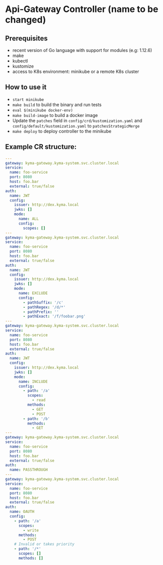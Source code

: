 # Api-Gateway Controller (name to be changed)

## Prerequisites

- recent version of Go language with support for modules (e.g: 1.12.6)
- make
- kubectl
- kustomize
- access to K8s environment: minikube or a remote K8s cluster

## How to use it

- `start minikube`
- `make build` to build the binary and run tests
- `eval $(minikube docker-env)`
- `make build-image` to build a docker image
- Update the `patches` field in `config/crd/kustomization.yaml` and `config/default/kustomization.yaml` to `patchesStrategicMerge`
- `make deploy` to deploy controller to the minikube

## Example CR structure:

```yaml
---
gateway: kyma-gateway.kyma-system.svc.cluster.local
service:
  name: foo-service
  port: 8080
  host: foo.bar
  external: true/false
auth: 
  name: JWT
  config:
    issuer: http://dex.kyma.local
    jwks: []
    mode: 
      name: ALL
      config:
        scopes: []
---
gateway: kyma-gateway.kyma-system.svc.cluster.local
service:
  name: foo-service
  port: 8080
  host: foo.bar
  external: true/false
auth: 
  name: JWT
  config:
    issuer: http://dex.kyma.local
    jwks: []
    mode: 
      name: EXCLUDE
      config:
        - pathSuffix: '/c'
        - pathRegex: '/d/*'
        - pathPrefix: ''
        - pathExact: '/f/foobar.png'
---
gateway: kyma-gateway.kyma-system.svc.cluster.local
service:
  name: foo-service
  port: 8080
  host: foo.bar
  external: true/false
auth: 
  name: JWT
  config:
    issuer: http://dex.kyma.local
    jwks: []
    mode: 
      name: INCLUDE
      config:
        - path: '/a'
          scopes: 
            - read
          methods:
            - GET
            - POST
        - path: '/b'
          methods:
            - GET
---
gateway: kyma-gateway.kyma-system.svc.cluster.local
service:
  name: foo-service
  port: 8080
  host: foo.bar
  external: true/false
auth:
  name: PASSTHROUGH
---
gateway: kyma-gateway.kyma-system.svc.cluster.local
service:
  name: foo-service
  port: 8080
  host: foo.bar
  external: true/false
auth:
  name: OAUTH
  config:
    - path: '/a'
      scopes: 
        - write
      methods:
        - POST
    # Invalid or takes priority
    - path: '/*' 
      scopes: []
      methods: []
```